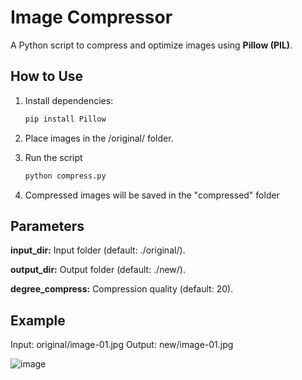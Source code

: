 # Image Compressor

A Python script to compress and optimize images using **Pillow (PIL)**.

## How to Use

1. Install dependencies:

   ```bash
   pip install Pillow
2. Place images in the /original/ folder.
  
3. Run the script
   ```bash
   python compress.py
4. Compressed images will be saved in the "compressed" folder

## Parameters
**input_dir:** Input folder (default: ./original/).

**output_dir:** Output folder (default: ./new/).

**degree_compress:** Compression quality (default: 20).

## Example
Input: original/image-01.jpg
Output: new/image-01.jpg

![image](https://github.com/user-attachments/assets/1ab90b39-a989-48ad-b0d0-abcba6a0cd19)

